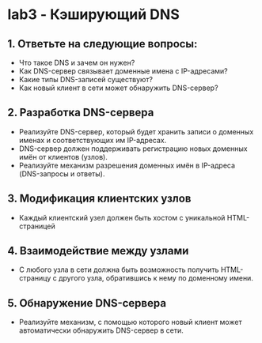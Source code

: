 # lab3 - Кэширующий DNS

## 1. Ответьте на следующие вопросы:
- Что такое DNS и зачем он нужен?
- Как DNS-сервер связывает доменные имена с IP-адресами?
- Какие типы DNS-записей существуют?
- Как новый клиент в сети может обнаружить DNS-сервер?

## 2. Разработка DNS-сервера
- Реализуйте DNS-сервер, который будет хранить записи о доменных именах и соответствующих им IP-адресах.
- DNS-сервер должен поддерживать регистрацию новых доменных имён от клиентов (узлов).
- Реализуйте механизм разрешения доменных имён в IP-адреса (DNS-запросы и ответы).

## 3. Модификация клиентских узлов
- Каждый клиентский узел должен быть хостом с уникальной HTML-страницей

## 4. Взаимодействие между узлами
- С любого узла в сети должна быть возможность получить HTML-страницу с другого узла, обратившись к нему по доменному имени.

## 5. Обнаружение DNS-сервера
- Реализуйте механизм, с помощью которого новый клиент может автоматически обнаружить DNS-сервер в сети.
